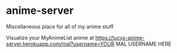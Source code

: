 # anime-server
Miscellaneous place for all of my anime stuff

Visualize your MyAnimeList anime at https://lucys-anime-server.herokuapp.com/mal?username=YOUR MAL USERNAME HERE
